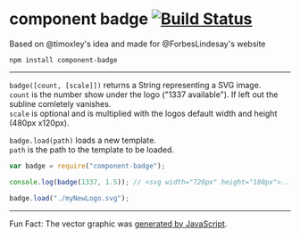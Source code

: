 # component badge [![Build Status](https://secure.travis-ci.org/silvinci/component-badge.png?branch=master)](https://travis-ci.org/silvinci/component-badge)

Based on @timoxley's idea and made for @ForbesLindesay's website

`npm install component-badge`

---


`badge([count, [scale]])` returns a String representing a SVG image.  
`count` is the number show under the logo ("1337 available"). If left out the subline comletely vanishes.  
`scale` is optional and is multiplied with the logos default width and height (480px x120px).

`badge.load(path)` loads a new template.  
`path` is the path to the template to be loaded.

```javascript
var badge = require("component-badge");

console.log(badge(1337, 1.5)); // <svg width="720px" height="180px">...

badge.load("./myNewLogo.svg");
```

---

Fun Fact: The vector graphic was [generated by JavaScript](http://jsfiddle.net/silvinci/TDW89/).